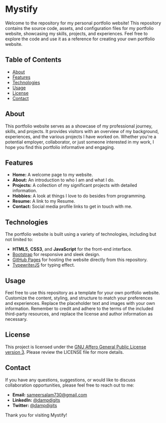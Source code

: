 # Mystify

Welcome to the repository for my personal portfolio website! This repository contains the source code, assets, and configuration files for my portfolio website, showcasing my skills, projects, and experiences. Feel free to explore the code and use it as a reference for creating your own portfolio website.

## Table of Contents

- [About](#about)
- [Features](#features)
- [Technologies](#technologies)
- [Usage](#usage)
- [License](#license)
- [Contact](#contact)

## About

This portfolio website serves as a showcase of my professional journey, skills, and projects. It provides visitors with an overview of my background, experiences, and the various projects I have worked on. Whether you're a potential employer, collaborator, or just someone interested in my work, I hope you find this portfolio informative and engaging.

## Features

- **Home:** A welcome page to my website.
- **About:** An introduction to who I am and what I do.
- **Projects:** A collection of my significant projects with detailed information.
- **Hobbies:** A look at things I love to do besides from programming.
- **Resume:** A link to my Resume.
- **Contact:** Social media profile links to get in touch with me.

## Technologies

The portfolio website is built using a variety of technologies, including but not limited to:

- **HTML5**, **CSS3**, and **JavaScript** for the front-end interface.
- [Bootstrap](https://getbootstrap.com/) for responsive and sleek design.
- [GitHub Pages](https://pages.github.com/) for hosting the website directly from this repository.
- [TypewriterJS](https://github.com/tameemsafi/typewriterjs) for typing effect.

## Usage

Feel free to use this repository as a template for your own portfolio website. Customize the content, styling, and structure to match your preferences and experiences. Replace the placeholder text and images with your own information. Remember to credit and adhere to the terms of the included third-party resources, and replace the license and author information as necessary.

## License

This project is licensed under the [GNU Affero General Public License version 3](.LICENSE). Please review the LICENSE file for more details.

## Contact

If you have any questions, suggestions, or would like to discuss collaboration opportunities, please feel free to reach out to me:

- **Email:** sameersalam730@gmail.com
- **LinkedIn:** [@dampdigits](https://www.linkedin.com/in/dampdigits)
- **Twitter:** [@dampdigits](https://www.twitter.com/dampdigits)

Thank you for visiting Mystify!

